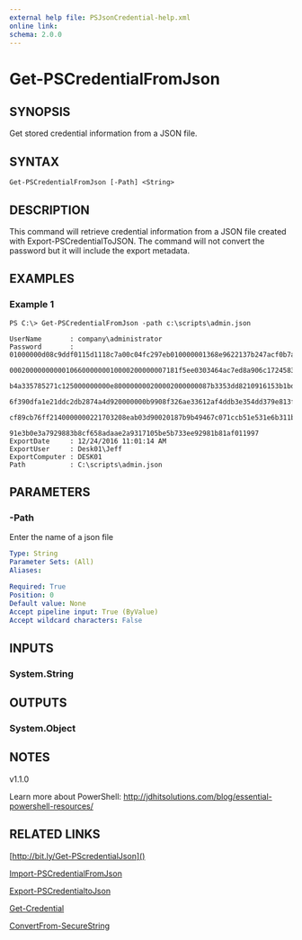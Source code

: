 ```yaml
---
external help file: PSJsonCredential-help.xml
online link:
schema: 2.0.0
---
```


# Get-PSCredentialFromJson

## SYNOPSIS
Get stored credential information from a JSON file.
## SYNTAX

```
Get-PSCredentialFromJson [-Path] <String>
```

## DESCRIPTION
This command will retrieve credential information from a JSON file created with Export-PSCredentialToJSON. The command will not convert the password but it will include the export metadata.

## EXAMPLES

### Example 1
```
PS C:\> Get-PSCredentialFromJson -path c:\scripts\admin.json

UserName       : company\administrator
Password       : 01000000d08c9ddf0115d1118c7a00c04fc297eb010000001368e9622137b247acf0b7a1a65648c8000000
                 000200000000001066000000010000200000007181f5ee0303464ac7ed8a906c17245830d8862106e94a43
                 b4a335785271c125000000000e800000000200002000000087b3353dd8210916153b1bd1ea0f6062a708b4
                 6f390dfa1e21ddc2db2874a4d920000000b9908f326ae33612af4ddb3e354dd379e813f238a9a29d989a26
                 cf89cb76ff2140000000221703208eab03d90020187b9b49467c071ccb51e531e6b311b31b576b95da4754
                 91e3b0e3a7929883b8cf658adaae2a9317105be5b733ee92981b81af011997
ExportDate     : 12/24/2016 11:01:14 AM
ExportUser     : Desk01\Jeff
ExportComputer : DESK01
Path           : C:\scripts\admin.json
```


## PARAMETERS

### -Path
Enter the name of a json file

```yaml
Type: String
Parameter Sets: (All)
Aliases: 

Required: True
Position: 0
Default value: None
Accept pipeline input: True (ByValue)
Accept wildcard characters: False
```

## INPUTS
### System.String

## OUTPUTS
### System.Object

## NOTES
v1.1.0

Learn more about PowerShell:
http://jdhitsolutions.com/blog/essential-powershell-resources/


## RELATED LINKS
[http://bit.ly/Get-PScredentialJson]()

[Import-PSCredentialFromJson](Import-PSCredentialFromJson.md)

[Export-PSCredentialtoJson](Export-PSCredentialtoJson.md)

[Get-Credential]()

[ConvertFrom-SecureString]()

